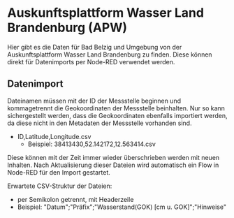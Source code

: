 # Auskunftsplattform Wasser Land Brandenburg (APW)

Hier gibt es die Daten für Bad Belzig und Umgebung von der Auskunftsplattform Wasser Land Brandenburg zu finden. Diese können direkt für Datenimports per Node-RED verwendet werden.

## Datenimport

Dateinamen müssen mit der ID der Messstelle beginnen und kommagetrennt die Geokoordinaten der Messstelle beinhalten.
Nur so kann sichergestellt werden, dass die Geokoordinaten ebenfalls importiert werden, da diese nicht in den Metadaten der Messstelle vorhanden sind.

- ID,Latitude,Longitude.csv
  - Beispiel: 38413430,52.142172,12.563414.csv

Diese können mit der Zeit immer wieder überschrieben werden mit neuen Inhalten. Nach Aktualisierung dieser Dateien wird automatisch ein Flow in Node-RED für den Import gestartet.

Erwartete CSV-Struktur der Dateien:

- per Semikolon getrennt, mit Headerzeile
- Beispiel: "Datum";"Präfix";"Wasserstand(GOK) [cm u. GOK]";"Hinweise"
